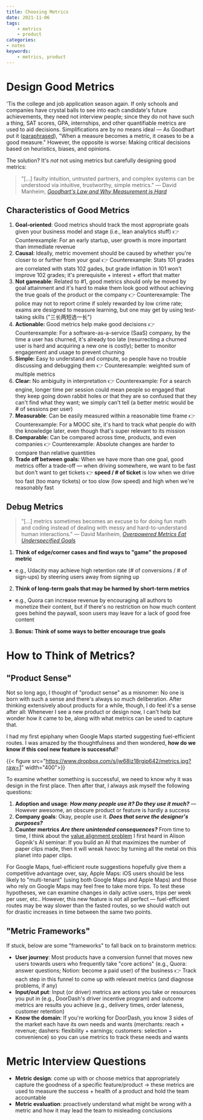 ```yaml
---
title: Choosing Metrics
date: 2021-11-06
tags:
    - metrics
    - product
categories:
- notes
keywords:
    - metrics, product
---
```


# Design Good Metrics

'Tis the college and job application season again. If only schools and companies have crystal balls to see into each candidate's future achievements, they need not interview people; since they do not have such a thing, SAT scores, GPA, internships, and other quantifiable metrics are used to aid decisions. Simplifications are by no means ideal — As Goodhart put it ([paraphrased](https://en.wikipedia.org/wiki/Goodhart%27s_law)), "When a measure becomes a metric, it ceases to be a good measure." However, the opposite is worse: Making critical decisions based on heuristics, biases, and opinions.

The solution? It's *not* not using metrics but carefully designing good metrics:

> "[...] faulty intuition, untrusted partners, and complex systems can be understood via intuitive, trustworthy, simple metrics." — David Manheim, [*Goodhart's Law and Why Measurement is Hard*](https://www.ribbonfarm.com/2016/06/09/goodharts-law-and-why-measurement-is-hard/)

## Characteristics of Good Metrics

1. **Goal-oriented**: Good metrics should track the most appropriate goals given your business model and stage (i.e., lean analytics stuff) 👉 Counterexample: For an early startup, user growth is more important than immediate revenue
2. **Causal**: Ideally, metric movement should be caused by whether you're closer to or further from your goal 👉 Counterexample: Stats 101 grades are correlated with stats 102 gades, but grade inflation in 101 won't improve 102 grades; it's prerequisite + interest + effort that matter
3. **Not gameable**: Related to #1, good metrics should only be moved by goal attainment and it's hard to make them look good without achieving the true goals of the product or the company 👉 Counterexample: The police may not to report crime if solely rewarded by low crime rate; exams are designed to measure learning, but one may get by using test-taking skills ("三长两短选一长") 
4. **Actionable:** Good metrics help make good decisions 👉 Counterexample: For a software-as-a-service (SaaS) company, by the time a user has churned, it's already too late (resurrecting a churned user is hard and acquiring a new one is costly); better to monitor engagement and usage to prevent churning
5. **Simple:** Easy to understand and compute, so people have no trouble discussing and debugging them 👉 Counterexample: weighted sum of multiple metrics 
6. **Clear:** No ambiguity in interpretation 👉 Counterexample: For a search engine, longer time per session could mean people so engaged that they keep going down rabbit holes or that they are so confused that they can't find what they want; we simply can't tell (a better metric would be # of sessions per user)
7. **Measurable**: Can be easily measured within a reasonable time frame 👉 Counterexample: For a MOOC site, it's hard to track what people do with the knowledge later, even though that's super relevant to its mission
8. **Comparable:** Can be compared across time, products, and even companies 👉 Counterexample: Absolute changes are harder to compare than relative quantities
9. **Trade off between goals:** When we have more than one goal, good metrics offer a trade-off — when driving somewhere, we want to be fast but don't want to get tickets 👉 **speed / # of ticket** is low when we drive too fast (too many tickets) or too slow (low speed) and high when we're reasonably fast

## Debug Metrics
    
> "[...] metrics sometimes becomes an excuse to for doing fun math and coding instead of dealing with messy and hard-to-understand human interactions." — David Manheim, [*Overpowered Metrics Eat Underspecified Goals*](https://www.ribbonfarm.com/2016/09/29/soft-bias-of-underspecified-goals/)

1. **Think of edge/corner cases and find ways to "game" the proposed metric**
- e.g., Udacity may achieve high retention rate (# of conversions / # of sign-ups) by steering users away from signing up
2. **Think of long-term goals that may be harmed by short-term metrics**
- e.g., Quora can increase revenue by encouraging all authors to monetize their content, but if there's no restriction on how much content goes behind the paywall, soon users may leave for a lack of good free content
3. **Bonus: Think of some ways to better encourage true goals**


# How to Think of Metrics?

## "Product Sense"

Not so long ago, I thought of "product sense" as a misnomer: No one is born with such a sense and there's always so much deliberation. After thinking extensively about products for a while, though, I do feel it's a sense after all: Whenever I see a new product or design now, I can't help but wonder how it came to be, along with what metrics can be used to capture that.

I had my first epiphany when Google Maps started suggesting fuel-efficient routes. I was amazed by the thoughtfulness and then wondered, **how do we know if this cool new feature is successful**? 

{{< figure src="https://www.dropbox.com/s/jw68iz18rgjp642/metrics.jpg?raw=1" width="400">}}

To examine whether something is successful, we need to know why it was design in the first place. Then after that, I always ask myself the following questions:
1. **Adoption and usage**: ***How many people use it? Do they use it much?***  — However awesome, an obscure product or feature is hardly a success
2. **Company goals**: Okay, people use it. ***Does that serve the designer's purposes?*** 
3. **Counter mertrics** ***Are there unintended consequences?***  From time to time, I think about the [value alignment problem](https://deepmind.com/research/publications/2020/Artificial-Intelligence-Values-and-Alignment) I first heard in Alison Gopnik's AI seminar: If you build an AI that maximizes the number of paper clips made, then it will wreak havoc by turning all the metal on this planet into paper clips.

For Google Maps, fuel-efficient route suggestions hopefully give them a competitive advantage over, say, Apple Maps: iOS users should be less likely to "multi-tenant" (using both Google Maps and Apple Maps) and those who rely on Google Maps may feel free to take more trips. To test these hypotheses, we can examine changes in daily active users, trips per week per user, etc.. However, this new feature is not all perfect  — fuel-efficient routes may be way slower than the fasted routes, so we should watch out for drastic increases in time between the same two points.


## "Metric Frameworks"

If stuck, below are some "frameworks" to fall back on to brainstorm metrics:

- **User journey**: Most products have a conversion funnel that moves new users towards users who frequently take "core actions" (e.g., Quora: answer questions; Notion: become a paid user) of the business 👉 Track each step in this funnel to come up with relevant metrics (and diagnose problems, if any)
- **Input/out put**: Input (or driver) metrics are actions you take or resources you put in (e.g., DoorDash's driver incentive program) and outcome metrics are results you achieve (e.g., delivery times, order lateness, customer retention)
- **Know the domain**: If you're working for DoorDash, you know 3 sides of the market each have its own needs and wants (merchants: reach + revenue; dashers: flexibility + earnings; customers: selection + convenience) so you can use metrics to track these needs and wants 

# Metric Interview Questions

- **Metric design**: come up with or choose metrics that appropriately capture the goodness of a specific feature/product → these metrics are used to measure the success + health of a product and hold the team accountable
- **Metric evaluation**: proactively understand what might be wrong with a metric and how it may lead the team to misleading conclusions 